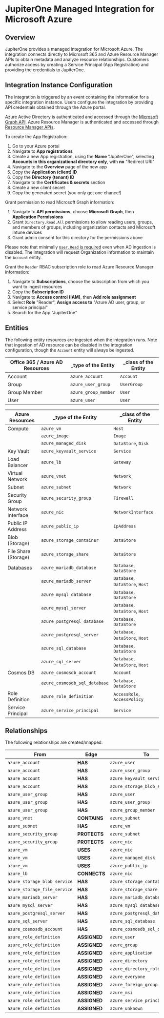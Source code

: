 # JupiterOne Managed Integration for Microsoft Azure

## Overview

JupiterOne provides a managed integration for Microsoft Azure. The integration
connects directly to Microsoft 365 and Azure Resource Manager APIs to obtain
metadata and analyze resource relationships. Customers authorize access by
creating a Service Principal (App Registration) and providing the credentials to
JupiterOne.

## Integration Instance Configuration

The integration is triggered by an event containing the information for a
specific integration instance. Users configure the integration by providing API
credentials obtained through the Azure portal.

Azure Active Directory is authenticated and accessed through the [Microsoft
Graph API][1]. Azure Resource Manager is authenticated and accessed through
[Resource Manager APIs][2].

To create the App Registration:

1. Go to your Azure portal
1. Navigate to **App registrations**
1. Create a new App registration, using the **Name** "JupiterOne", selecting
   **Accounts in this organizational directory only**, with **no** "Redirect
   URI"
1. Navigate to the **Overview** page of the new app
1. Copy the **Application (client) ID**
1. Copy the **Directory (tenant) ID**
1. Navigate to the **Certificates & secrets** section
1. Create a new client secret
1. Copy the generated secret (you only get one chance!)

Grant permission to read Microsoft Graph information:

1. Navigate to **API permissions**, choose **Microsoft Graph**, then
   **Application Permissions**
1. Grant `Directory.Read.All` permissions to allow reading users, groups, and
   members of groups, including organization contacts and Microsoft Intune
   devices
1. Grant admin consent for this directory for the permissions above

Please note that minimally [`User.Read` is required][3] even when AD ingestion
is disabled. The integration will request Organization information to maintain
the `Account` entity.

Grant the `Reader` RBAC subscription role to read Azure Resource Manager
information:

1. Navigate to **Subscriptions**, choose the subscription from which you want to
   ingest resources
1. Copy the **Subscription ID**
1. Navigate to **Access control (IAM)**, then **Add role assignment**
1. Select **Role** "Reader", **Assign access to** "Azure AD user, group, or
   service principal"
1. Search for the App "JupiterOne"

## Entities

The following entity resources are ingested when the integration runs. Note that
ingestion of AD resource can be disabled in the integration configuration,
though the `Account` entity will always be ingested.

| Office 365 / Azure AD Resources | \_type of the Entity | \_class of the Entity |
| ------------------------------- | -------------------- | --------------------- |
| Account                         | `azure_account`      | `Account`             |
| Group                           | `azure_user_group`   | `UserGroup`           |
| Group Member                    | `azure_group_member` | `User`                |
| User                            | `azure_user`         | `User`                |

| Azure Resources      | \_type of the Entity          | \_class of the Entity           |
| -------------------- | ----------------------------- | ------------------------------- |
| Compute              | `azure_vm`                    | `Host`                          |
|                      | `azure_image`                 | `Image`                         |
|                      | `azure_managed_disk`          | `DataStore`, `Disk`             |
| Key Vault            | `azure_keyvault_service`      | `Service`                       |
| Load Balancer        | `azure_lb`                    | `Gateway`                       |
| Virtual Network      | `azure_vnet`                  | `Network`                       |
| Subnet               | `azure_subnet`                | `Network`                       |
| Security Group       | `azure_security_group`        | `Firewall`                      |
| Network Interface    | `azure_nic`                   | `NetworkInterface`              |
| Public IP Address    | `azure_public_ip`             | `IpAddress`                     |
| Blob (Storage)       | `azure_storage_container`     | `DataStore`                     |
| File Share (Storage) | `azure_storage_share`         | `DataStore`                     |
| Databases            | `azure_mariadb_database`      | `Database`, `DataStore`         |
|                      | `azure_mariadb_server`        | `Database`, `DataStore`, `Host` |
|                      | `azure_mysql_database`        | `Database`, `DataStore`         |
|                      | `azure_mysql_server`          | `Database`, `DataStore`, `Host` |
|                      | `azure_postgresql_database`   | `Database`, `DataStore`         |
|                      | `azure_postgresql_server`     | `Database`, `DataStore`, `Host` |
|                      | `azure_sql_database`          | `Database`, `DataStore`         |
|                      | `azure_sql_server`            | `Database`, `DataStore`, `Host` |
| Cosmos DB            | `azure_cosmosdb_account`      | `Account`                       |
|                      | `azure_cosmosdb_sql_database` | `Database`, `DataStore`         |
| Role Definition      | `azure_role_definition`       | `AccessRole`, `AccessPolicy`    |
| Service Principal    | `azure_service_principal`     | `Service`                       |

## Relationships

The following relationships are created/mapped:

| From                         | Edge         | To                              |
| ---------------------------- | ------------ | ------------------------------- |
| `azure_account`              | **HAS**      | `azure_user`                    |
| `azure_account`              | **HAS**      | `azure_user_group`              |
| `azure_account`              | **HAS**      | `azure_keyvault_service`        |
| `azure_account`              | **HAS**      | `azure_storage_blob_service`    |
| `azure_user_group`           | **HAS**      | `azure_user`                    |
| `azure_user_group`           | **HAS**      | `azure_user_group`              |
| `azure_user_group`           | **HAS**      | `azure_group_member`            |
| `azure_vnet`                 | **CONTAINS** | `azure_subnet`                  |
| `azure_subnet`               | **HAS**      | `azure_vm`                      |
| `azure_security_group`       | **PROTECTS** | `azure_subnet`                  |
| `azure_security_group`       | **PROTECTS** | `azure_nic`                     |
| `azure_vm`                   | **USES**     | `azure_nic`                     |
| `azure_vm`                   | **USES**     | `azure_managed_disk`            |
| `azure_vm`                   | **USES**     | `azure_public_ip`               |
| `azure_lb`                   | **CONNECTS** | `azure_nic`                     |
| `azure_storage_blob_service` | **HAS**      | `azure_storage_container`       |
| `azure_storage_file_service` | **HAS**      | `azure_storage_share`           |
| `azure_mariadb_server`       | **HAS**      | `azure_mariadb_database`        |
| `azure_mysql_server`         | **HAS**      | `azure_mysql_database`          |
| `azure_postgresql_server`    | **HAS**      | `azure_postgresql_database`     |
| `azure_sql_server`           | **HAS**      | `azure_sql_database`            |
| `azure_cosmosdb_account`     | **HAS**      | `azure_cosmosdb_sql_database`   |
| `azure_role_definition`      | **ASSIGNED** | `azure_user`                    |
| `azure_role_definition`      | **ASSIGNED** | `azure_group`                   |
| `azure_role_definition`      | **ASSIGNED** | `azure_application`             |
| `azure_role_definition`      | **ASSIGNED** | `azure_directory`               |
| `azure_role_definition`      | **ASSIGNED** | `azure_directory_role_template` |
| `azure_role_definition`      | **ASSIGNED** | `azure_everyone`                |
| `azure_role_definition`      | **ASSIGNED** | `azure_foreign_group`           |
| `azure_role_definition`      | **ASSIGNED** | `azure_msi`                     |
| `azure_role_definition`      | **ASSIGNED** | `azure_service_principal`       |
| `azure_role_definition`      | **ASSIGNED** | `azure_unknown`                 |

[1]: https://docs.microsoft.com/en-us/graph/auth-v2-service
[2]:
  https://docs.microsoft.com/en-us/azure/azure-resource-manager/resource-manager-api-authentication
[3]: https://docs.microsoft.com/en-us/graph/api/organization-get
